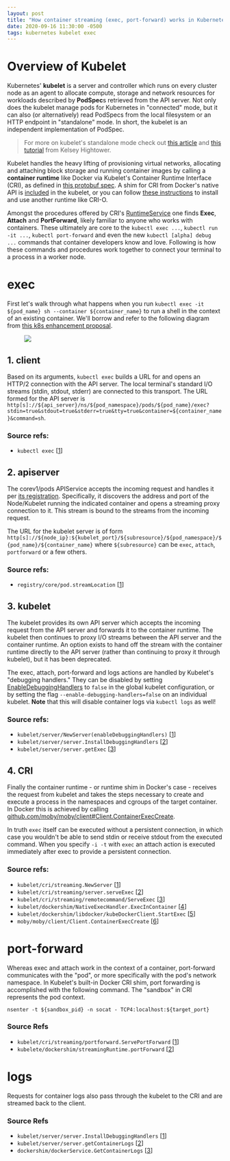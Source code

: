 ```yaml
---
layout: post
title: "How container streaming (exec, port-forward) works in Kubernetes"
date: 2020-09-16 11:30:00 -0500
tags: kubernetes kubelet exec
---
```


# Overview of Kubelet

Kubernetes' **kubelet** is a server and controller which runs on every cluster node as an agent to allocate compute, storage and network resources for workloads described by **PodSpec**s retrieved from the API server. Not only does the kubelet manage pods for Kubernetes in "connected" mode, but it can also (or alternatively) read PodSpecs from the local filesystem or an HTTP endpoint in "standalone" mode. In short, the kubelet is an independent implementation of PodSpec.

> For more on kubelet's standalone mode check out [this article](https://coreos.com/blog/introducing-the-kubelet-in-coreos.html) and [this tutorial](https://github.com/kelseyhightower/standalone-kubelet-tutorial) from Kelsey Hightower.

Kubelet handles the heavy lifting of provisioning virtual networks, allocating and attaching block storage and running container images by calling a **container runtime** like Docker via Kubelet's Container Runtime Interface (CRI), as defined in [this protobuf spec](https://github.com/kubernetes/cri-api/blob/master/pkg/apis/runtime/v1alpha2/api.proto). A shim for CRI from Docker's native API is [included](https://github.com/kubernetes/kubernetes/tree/master/pkg/kubelet/dockershim) in the kubelet, or you can follow [these instructions](https://kubernetes.io/docs/setup/production-environment/container-runtimes/) to install and use another runtime like CRI-O.

Amongst the procedures offered by CRI's [RuntimeService](https://github.com/kubernetes/cri-api/blob/205a053b09eb766d86191392b3e6bd94df6ceb0c/pkg/apis/runtime/v1alpha2/api.proto#L33-L110) one finds **Exec**, **Attach** and **PortForward**, likely familiar to anyone who works with containers. These ultimately are core to the `kubectl exec ...`, `kubectl run -it ...`, `kubectl port-forward` and even the new `kubectl [alpha] debug ...` commands that container developers know and love. Following is how these commands and procedures work together to connect your terminal to a process in a worker node.

# exec

First let's walk through what happens when you run `kubectl exec -it ${pod_name} sh --container ${container_name}` to run a shell in the context of an existing container. We'll borrow and refer to the following diagram from [this k8s enhancement proposal](https://github.com/kubernetes/enhancements/blob/master/keps/sig-node/20191205-container-streaming-requests.md).

<img src="https://raw.githubusercontent.com/kubernetes/enhancements/master/keps/sig-node/1558-streaming-proxy-redirects/kubelet-proxied-streaming-request-sequence.png" style="margin-left: 40px;" />

## 1. client

Based on its arguments, `kubectl exec` builds a URL for and opens an HTTP/2 connection with the API server. The local terminal's standard I/O streams (stdin, stdout, stderr) are connected to this transport. The URL formed for the API server is `http[s]://${api_server}/ns/${pod_namespace}/pods/${pod_name}/exec?stdin=true&stdout=true&stderr=true&tty=true&container=${container_name}&command=sh`.

### Source refs:

* `kubectl exec` [[1](https://github.com/kubernetes/kubectl/blob/d70ead5fcaa0e8f8246715584147ba3bfd081411/pkg/cmd/exec/exec.go)]

## 2. apiserver

The corev1/pods APIService accepts the incoming request and handles it per [its registration](https://github.com/kubernetes/kubernetes/tree/master/pkg/registry/core/pod). Specifically, it discovers the address and port of the Node/Kubelet running the indicated container and opens a streaming proxy connection to it. This stream is bound to the streams from the incoming request.

The URL for the kubelet server is of form `http[s]://${node_ip}:${kubelet_port}/${subresource}/${pod_namespace}/${pod_name}/${container_name}` where `${subresource}` can be `exec`, `attach`, `portforward` or a few others.

### Source refs:
  
* `registry/core/pod.streamLocation` [[1](https://github.com/kubernetes/kubernetes/blob/9621ac6ec7eddccdf007c043272c81b23408704b/pkg/registry/core/pod/strategy.go#L506-L511)]

## 3. kubelet

The kubelet provides its own API server which accepts the incoming request from the API server and forwards it to the container runtime. The kubelet then continues to proxy I/O streams between the API server and the container runtime. An option exists to hand off the stream with the container runtime directly to the API server (rather than continuing to proxy it through kubelet), but it has been deprecated.

The exec, attach, port-forward and logs actions are handled by Kubelet's "debugging handlers." They can be disabled by setting [EnableDebuggingHandlers](https://github.com/kubernetes/kubelet/blob/f87179761b5b3b817cf86fdf2e31801c61a8db7e/config/v1beta1/types.go#L255-L262) to `false` in the global kubelet configuration, or by setting the flag `--enable-debugging-handlers=false` on an individual kubelet. **Note** that this will disable container logs via `kubectl logs` as well!

### Source refs:

* `kubelet/server/NewServer(enableDebuggingHandlers)` [[1](https://github.com/kubernetes/kubernetes/blob/3d52b8b5d60e1f74f4207f1d046734878297e354/pkg/kubelet/server/server.go#L243-L253)]
* `kubelet/server/server.InstallDebuggingHandlers` [[2](https://github.com/kubernetes/kubernetes/blob/3d52b8b5d60e1f74f4207f1d046734878297e354/pkg/kubelet/server/server.go#L411)]
* `kubelet/server/server.getExec` [[3](https://github.com/kubernetes/kubernetes/blob/3d52b8b5d60e1f74f4207f1d046734878297e354/pkg/kubelet/server/server.go#L795-L821)]

## 4. CRI

Finally the container runtime - or runtime shim in Docker's case - receives the request from kubelet and takes the steps necessary to create and execute a process in the namespaces and cgroups of the target container. In Docker this is achieved by calling [github.com/moby/moby/client#Client.ContainerExecCreate](https://pkg.go.dev/github.com/moby/moby/client#Client.ContainerExecCreate).

In truth `exec` itself can be executed without a persistent connection, in which case you wouldn't be able to send stdin or receive stdout from the executed command. When you specify `-i -t` with `exec` an attach action is executed immediately after exec to provide a persistent connection.

### Source refs:

* `kubelet/cri/streaming.NewServer` [[1](https://github.com/kubernetes/kubernetes/blob/e83412c331ae72718a84623870c420e6daf58a25/pkg/kubelet/cri/streaming/server.go#L125-L133)]
* `kubelet/cri/streaming/server.serveExec` [[2](https://github.com/kubernetes/kubernetes/blob/e83412c331ae72718a84623870c420e6daf58a25/pkg/kubelet/cri/streaming/server.go#L265-L297)]
* `kubelet/cri/streaming/remotecommand/ServeExec` [[3](https://github.com/kubernetes/kubernetes/blob/e83412c331ae72718a84623870c420e6daf58a25/pkg/kubelet/cri/streaming/remotecommand/exec.go#L44)]
* `kubelet/dockershim/NativeExecHandler.ExecInContainer` [[4](https://github.com/kubernetes/kubernetes/blob/fe1aeff2d2341e3d9a553534c814ad40f8219e35/pkg/kubelet/dockershim/exec.go#L64)]
* `kubelet/dockershim/libdocker/kubeDockerClient.StartExec` [[5](https://github.com/kubernetes/kubernetes/blob/e83412c331ae72718a84623870c420e6daf58a25/pkg/kubelet/dockershim/libdocker/kube_docker_client.go#L461)]
* `moby/moby/client/Client.ContainerExecCreate` [[6](https://pkg.go.dev/github.com/moby/moby/client#Client.ContainerExecCreate)]

# port-forward

Whereas exec and attach work in the context of a container, port-forward communicates with the "pod", or more specifically with the pod's network namespace. In Kubelet's built-in Docker CRI shim, port forwarding is accomplished with the following command. The "sandbox" in CRI represents the pod context.

`nsenter -t ${sandbox_pid} -n socat - TCP4:localhost:${target_port}`

### Source Refs

* `kubelet/cri/streaming/portforward.ServePortForward` [[1](https://github.com/kubernetes/kubernetes/blob/e83412c331ae72718a84623870c420e6daf58a25/pkg/kubelet/cri/streaming/portforward/portforward.go#L36-L53)]
* `kubelete/dockershim/streamingRuntime.portForward` [[2](https://github.com/kubernetes/kubernetes/blob/e83412c331ae72718a84623870c420e6daf58a25/pkg/kubelet/dockershim/docker_streaming_others.go)]

# logs

Requests for container logs also pass through the kubelet to the CRI and are streamed back to the client.

### Source Refs

* `kubelet/server/server.InstallDebuggingHandlers` [[1](https://github.com/kubernetes/kubernetes/blob/fd9828b02a786d4fa8d2add04c37e33a616d0087/pkg/kubelet/server/server.go#L482-L488)]
* `kubelet/server/server.getContainerLogs` [[2](https://github.com/kubernetes/kubernetes/blob/fd9828b02a786d4fa8d2add04c37e33a616d0087/pkg/kubelet/server/server.go#L595-L661)]
* `dockershim/dockerService.GetContainerLogs` [[3](https://github.com/kubernetes/kubernetes/blob/fe1aeff2d2341e3d9a553534c814ad40f8219e35/pkg/kubelet/dockershim/docker_legacy_service.go#L49-L92)]